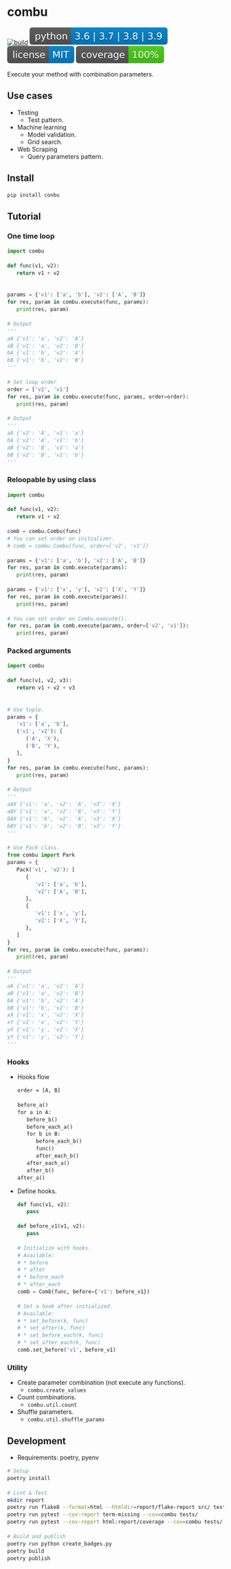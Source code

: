 # combu

[![build](https://circleci.com/gh/takelushi/combu.svg?style=svg)](https://circleci.com/gh/takelushi/combu) ![python](doc/badge/python.svg) [![license](doc/badge/license.svg)](https://opensource.org/licenses/MIT) ![coverage](doc/badge/coverage.svg)

Execute your method with combination parameters.

## Use cases

* Testing
   * Test pattern.
* Machine learning
   * Model validation.
   * Grid search.
* Web Scraping
   * Query parameters pattern.

## Install

```sh
pip install conbu
```

## Tutorial

### One time loop

```python
import combu

def func(v1, v2):
   return v1 + v2


params = {'v1': ['a', 'b'], 'v2': ['A', 'B']}
for res, param in combu.execute(func, params):
   print(res, param)

# Output
'''
aA {'v1': 'a', 'v2': 'A'}
aB {'v1': 'a', 'v2': 'B'}
bA {'v1': 'b', 'v2': 'A'}
bB {'v1': 'b', 'v2': 'B'}
'''

# Set loop order
order = ['v2', 'v1']
for res, param in combu.execute(func, params, order=order):
   print(res, param)

# Output
'''
aA {'v2': 'A', 'v1': 'a'}
bA {'v2': 'A', 'v1': 'b'}
aB {'v2': 'B', 'v1': 'a'}
bB {'v2': 'B', 'v1': 'b'}
'''
```

### Reloopable by using class

```python
import combu

def func(v1, v2):
   return v1 + v2

comb = combu.Combu(func)
# You can set order on initializer.
# comb = combu.Combu(func, order=['v2', 'v1'])

params = {'v1': ['a', 'b'], 'v2': ['A', 'B']}
for res, param in comb.execute(params):
   print(res, param)

params = {'v1': ['x', 'y'], 'v2': ['X', 'Y']}
for res, param in comb.execute(params):
   print(res, param)

# You can set order on Combu.execute().
for res, param in comb.execute(params, order=['v2', 'v1']):
   print(res, param)
```

### Packed arguments

```python
import combu

def func(v1, v2, v3):
   return v1 + v2 + v3


# Use tuple.
params = {
   'v1': ['a', 'b'],
   ('v1', 'v2'): [
      ('A', 'X'),
      ('B', 'Y'),
   ],
}
for res, param in combu.execute(func, params):
   print(res, param)

# Output
'''
aAX {'v1': 'a', 'v2': 'A', 'v3': 'X'}
aBY {'v1': 'a', 'v2': 'B', 'v3': 'Y'}
bAX {'v1': 'b', 'v2': 'A', 'v3': 'X'}
bBY {'v1': 'b', 'v2': 'B', 'v3': 'Y'}
'''

# Use Pack class.
from combu import Park
params = {
   Pack('v1', 'v2'): [
      {
         'v1': ['a', 'b'],
         'v2': ['A', 'B'],
      },
      {
         'v1': ['x', 'y'],
         'v2': ['X', 'Y'],
      },
   ]
}
for res, param in combu.execute(func, params):
   print(res, param)

# Output
'''
aA {'v1': 'a', 'v2': 'A'}
aB {'v1': 'a', 'v2': 'B'}
bA {'v1': 'b', 'v2': 'A'}
bB {'v1': 'b', 'v2': 'B'}
xX {'v1': 'x', 'v2': 'X'}
xY {'v1': 'x', 'v2': 'Y'}
yX {'v1': 'y', 'v2': 'X'}
yY {'v1': 'y', 'v2': 'Y'}
'''
```

### Hooks

* Hooks flow

   ```txt
   order = [A, B]

   before_a()
   for a in A:
      before_b()
      before_each_a()
      for b in B:
         before_each_b()
         func()
         after_each_b()
      after_each_a()
      after_b()
   after_a()
   ```

* Define hooks.

   ```python
   def func(v1, v2):
      pass

   def before_v1(v1, v2):
      pass

   # Initialize with hooks.
   # Available:
   # * before
   # * after
   # * before_each
   # * after_each
   comb = Comb(func, before={'v1': before_v1})

   # Set a hook after initialized.
   # Available:
   # * set_before(k, func)
   # * set_after(k, func)
   # * set_before_each(k, func)
   # * set_after_each(k, func)
   comb.set_before('v1', before_v1)
   ```

### Utility

* Create parameter combination (not execute any functions).
   * `combu.create_values`
* Count combinations.
   * `combu.util.count`
* Shuffle parameters.
   * `combu.util.shuffle_params`

## Development

* Requirements: poetry, pyenv

```sh
# Setup
poetry install

# Lint & Test
mkdir report
poetry run flake8 --format=html --htmldir=report/flake-report src/ tests/
poetry run pytest --cov-report term-missing --cov=combu tests/
poetry run pytest --cov-report html:report/coverage --cov=combu tests/

# Build and publish
poetry run python create_badges.py
poetry build
poetry publish
```
